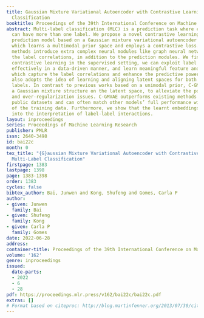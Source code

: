```yaml
---
title: Gaussian Mixture Variational Autoencoder with Contrastive Learning for Multi-Label
  Classification
booktitle: Proceedings of the 39th International Conference on Machine Learning
abstract: Multi-label classification (MLC) is a prediction task where each sample
  can have more than one label. We propose a novel contrastive learning boosted multi-label
  prediction model based on a Gaussian mixture variational autoencoder (C-GMVAE),
  which learns a multimodal prior space and employs a contrastive loss. Many existing
  methods introduce extra complex neural modules like graph neural networks to capture
  the label correlations, in addition to the prediction modules. We find that by using
  contrastive learning in the supervised setting, we can exploit label information
  effectively in a data-driven manner, and learn meaningful feature and label embeddings
  which capture the label correlations and enhance the predictive power. Our method
  also adopts the idea of learning and aligning latent spaces for both features and
  labels. In contrast to previous works based on a unimodal prior, C-GMVAE imposes
  a Gaussian mixture structure on the latent space, to alleviate the posterior collapse
  and over-regularization issues. C-GMVAE outperforms existing methods on multiple
  public datasets and can often match other models’ full performance with only 50%
  of the training data. Furthermore, we show that the learnt embeddings provide insights
  into the interpretation of label-label interactions.
layout: inproceedings
series: Proceedings of Machine Learning Research
publisher: PMLR
issn: 2640-3498
id: bai22c
month: 0
tex_title: "{G}aussian Mixture Variational Autoencoder with Contrastive Learning for
  Multi-Label Classification"
firstpage: 1383
lastpage: 1398
page: 1383-1398
order: 1383
cycles: false
bibtex_author: Bai, Junwen and Kong, Shufeng and Gomes, Carla P
author:
- given: Junwen
  family: Bai
- given: Shufeng
  family: Kong
- given: Carla P
  family: Gomes
date: 2022-06-28
address:
container-title: Proceedings of the 39th International Conference on Machine Learning
volume: '162'
genre: inproceedings
issued:
  date-parts:
  - 2022
  - 6
  - 28
pdf: https://proceedings.mlr.press/v162/bai22c/bai22c.pdf
extras: []
# Format based on citeproc: http://blog.martinfenner.org/2013/07/30/citeproc-yaml-for-bibliographies/
---
```

